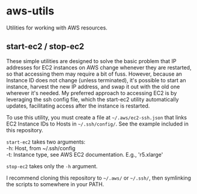 # aws-utils
Utilities for working with AWS resources.

## start-ec2 / stop-ec2

These simple utilities are designed to solve the basic problem that IP addresses for EC2 instances on AWS change whenever they are restarted, so that accessing them may require a bit of fuss. However, because an Instance ID does not change (unless terminated), it's possible to start an instance, harvest the new IP address, and swap it out with the old one wherever it's needed. My preferred approach to accessing EC2 is by leveraging the ssh config file, which the start-ec2 utility automatically updates, facilitating access after the instance is restarted. 

To use this utility, you must create a file at `~/.aws/ec2-ssh.json` that links EC2 Instance IDs to Hosts in `~/.ssh/config/`. See the example included in this repository. 
 
`start-ec2` takes two arguments:  
  -h: Host, from ~/.ssh/config  
  -t: Instance type, see AWS EC2 documentation. E.g., 'r5.xlarge'
  
 `stop-ec2` takes only the `-h` argument. 
 
 I recommend cloning this repository to `~/.aws/` or `~/.ssh/`, then symlinking the scripts to somewhere in your PATH. 

